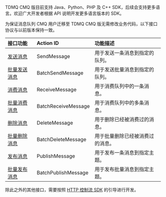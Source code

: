 

TDMQ CMQ 版目前支持 Java、Python、PHP 及 C++ SDK，后续会支持更多语言。欢迎广大开发者根据 API 说明开发更多语言版本的 SDK。


为保证消息队列 CMQ 用户迁移至 TDMQ CMQ 版无需修改业务代码，以下接口协议与以前版本保持一致。

 | 接口功能                                                     | Action ID           | 功能描述                         |
 | :----------------------------------------------------------- | :------------------ | :------------------------------- |
 | [发送消息](https://intl.cloud.tencent.com/document/product/1111/46415) | SendMessage         | 用于发送一条消息到指定的队列。   |
 | [批量发送消息](https://intl.cloud.tencent.com/document/product/1111/46416) | BatchSendMessage    | 用于发送批量消息到指定的队列。   |
 | [消费消息](https://intl.cloud.tencent.com/document/product/1111/46417) | ReceiveMessage      | 用于消费队列中的一条消息。       |
 | [批量消费消息](https://intl.cloud.tencent.com/document/product/1111/46418) | BatchReceiveMessage | 用于消费队列中的多条消息。       |
 | [删除消息](https://intl.cloud.tencent.com/document/product/1111/46419) | DeleteMessage       | 用于删除已经被消费过的消息。     |
 | [批量删除消息](https://intl.cloud.tencent.com/document/product/1111/46420) | BatchDeleteMessage  | 用于批量删除已经被消费过的消息。 |
 | [发布消息](https://intl.cloud.tencent.com/document/product/1111/46421) | PublishMessage      | 用于发布一条消息到指定主题。     |
 | [批量发布消息](https://intl.cloud.tencent.com/document/product/1111/46422) | BatchPublishMessage | 用于发布批量消息到指定主题。     |

 除此之外的其他接口，需要按照 [HTTP 控制流 SDK](https://intl.cloud.tencent.com/document/product/1111/46413) 的引导进行开发。

